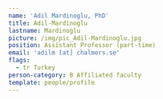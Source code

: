 ```yaml
---
name: 'Adil Mardinoglu, PhD'
title: Adil-Mardinoglu
lastname: Mardinoglu
picture: /img/pic_Adil-Mardinoglu.jpg
position: Assistant Professor (part-time)
email: 'adilm [at] chalmers.se'
flags:
  - tr Turkey
person-category: B Affiliated faculty
template: people/profile
---
```

